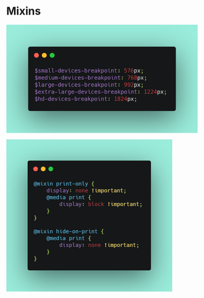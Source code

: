 # Mixins

![Device Media Queries](https://github.com/EduardoRotundaro/sass-boilerplate/blob/master/docs/images/mixins_device-media-queries.png?raw=true)

![Printable Elements](https://github.com/EduardoRotundaro/sass-boilerplate/blob/master/docs/images/mixins_print.png?raw=true)
